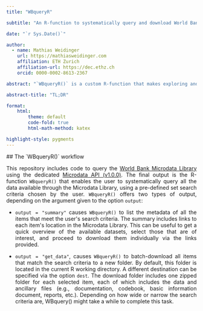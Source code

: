 ```yaml
---
title: "WBqueryR"

subtitle: "An R-function to systematically query and download World Bank Microdata"

date: "`r Sys.Date()`"

author:
  - name: Mathias Weidinger
    url: https://mathiasweidinger.com
    affiliation: ETH Zurich
    affiliation-url: https://dec.ethz.ch
    orcid: 0000-0002-8613-2367

abstract: "`WBqueryR()` is a custom R-function that makes exploring and downloading data from the [World Bank Microdata Library](https://microdata.worldbank.org/index.php/home)  easier from within R. The available items can be filtered and selected through user-defined search criteria. Essentially, `WBqueryR` is a wrapper for the World Bank's own [Microdata API (v1.0.0)](https://microdata.worldbank.org/api-documentation/catalog/index.html#) that allows for intuitive use in the [R language](https://www.r-project.org/) programming environment."

abstract-title: "TL;DR"

format:
    html:
        theme: default
        code-fold: true
        html-math-method: katex

highlight-style: pygments
---
```

<div align="justify">
## The `WBqueryR()` workflow

This repository includes code to query the [World Bank Microdata Library](https://microdata.worldbank.org/index.php/home) using the dedicated [Microdata API (v1.0.0)](https://microdata.worldbank.org/api-documentation/catalog/index.html#). The final output is the R-function `WBqueryR()` that enables the user to systematically query all the data available through the Microdata Library, using a pre-defined set search criteria chosen by the user. `WBqueryR()` offers two types of output, depending on the argument given to the option `output`:

- `output = "summary"` causes `WBqueryR()` to list the metadata of all the items that meet the user's search criteria. The summary includes links to each item's location in the Microdata Library. This can be useful to get a quick overview of the available datasets, select those that are of interest, and proceed to download them individually via the links provided.

- `output = "get_data"`, causes `WBqueryR()` to batch-download all items that match the search criteria to a new folder. By default, this folder is located in the current R working directory. A different destination can be specified via the option `dest`. The download folder includes one zipped folder for each selected item, each of which includes the data and ancillary files (e.g., documentation, codebook, basic information document, reports, etc.). Depending on how wide or narrow the search criteria are, WBquery() might take a while to complete this task.
<div>